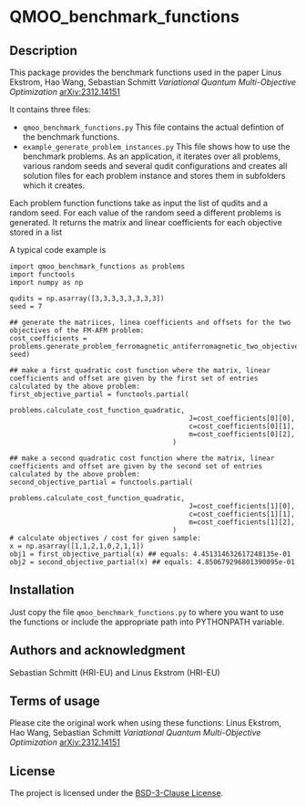 # QMOO_benchmark_functions

## Description
This package provides the benchmark functions used in the paper
Linus Ekstrom, Hao Wang, Sebastian Schmitt *Variational Quantum Multi-Objective Optimization* [arXiv:2312.14151](https://arxiv.org/abs/2312.14151)

It contains three files:
- `qmoo_benchmark_functions.py` This file contains the actual defintion of the benchmark functions.
- `example_generate_problem_instances.py` This file shows how to use the benchmark problems. 
As an application, it iterates over all problems, various random seeds and several qudit configurations and creates all solution files for each problem instance and stores them in subfolders which it creates.

Each problem function functions take as input the list of qudits and a random seed. 
For each value of the random seed a different problems is generated. 
It returns the matrix and linear coefficients for each objective stored in a list   

A typical code example is

    import qmoo_benchmark_functions as problems
    import functools
    import numpy as np

    qudits = np.asarray([3,3,3,3,3,3,3,3])
    seed = 7

    ## generate the matriices, linea coefficients and offsets for the two objectives of the FM-AFM problem: 
    cost_coefficients = problems.generate_problem_ferromagnetic_antiferromagnetic_two_objectives(qudits, seed)    

    ## make a first quadratic cost function where the matrix, linear coefficients and offset are given by the first set of entries calculated by the above problem:
    first_objective_partial = functools.partial(
                                                problems.calculate_cost_function_quadratic,
                                                J=cost_coefficients[0][0],
                                                c=cost_coefficients[0][1],
                                                m=cost_coefficients[0][2],
                                            )

    ## make a second quadratic cost function where the matrix, linear coefficients and offset are given by the second set of entries calculated by the above problem:
    second_objective_partial = functools.partial(
                                                problems.calculate_cost_function_quadratic,
                                                J=cost_coefficients[1][0],
                                                c=cost_coefficients[1][1],
                                                m=cost_coefficients[1][2],
                                            )
    # calculate objectives / cost for given sample: 
    x = np.asarray([1,1,2,1,0,2,1,1])
    obj1 = first_objective_partial(x) ## equals: 4.451314632617248135e-01 
    obj2 = second_objective_partial(x) ## equals: 4.850679296801390095e-01


## Installation
Just copy the file `qmoo_benchmark_functions.py` to where you want to use the functions or include the appropriate path into PYTHONPATH variable.

## Authors and acknowledgment
Sebastian Schmitt (HRI-EU) and Linus Ekstrom (HRI-EU) 

## Terms of usage
Please cite the original work when using these functions: 
    Linus Ekstrom, Hao Wang, Sebastian Schmitt *Variational Quantum Multi-Objective Optimization* [arXiv:2312.14151](https://arxiv.org/abs/2312.14151)

## License
The project is licensed under the [BSD-3-Clause License](LICENSE.md).

